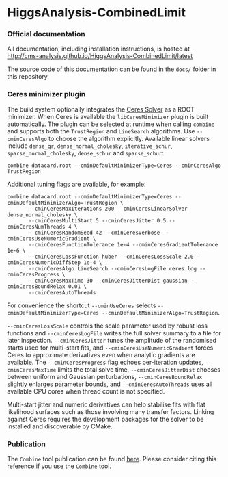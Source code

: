 HiggsAnalysis-CombinedLimit
===========================

### Official documentation

All documentation, including installation instructions, is hosted at
http://cms-analysis.github.io/HiggsAnalysis-CombinedLimit/latest

The source code of this documentation can be found in the `docs/` folder in this repository.

### Ceres minimizer plugin

The build system optionally integrates the [Ceres Solver](http://ceres-solver.org) as a ROOT minimizer. When Ceres is available the
`libCeresMinimizer` plugin is built automatically. The plugin can be selected at runtime when calling `combine` and supports both
the `TrustRegion` and `LineSearch` algorithms. Use `--cminCeresAlgo` to choose the algorithm explicitly. Available linear solvers include `dense_qr`, `dense_normal_cholesky`, `iterative_schur`, `sparse_normal_cholesky`, `dense_schur` and `sparse_schur`:

```
combine datacard.root --cminDefaultMinimizerType=Ceres --cminCeresAlgo TrustRegion
```

Additional tuning flags are available, for example:

```
combine datacard.root --cminDefaultMinimizerType=Ceres --cminDefaultMinimizerAlgo=TrustRegion \
       --cminCeresMaxIterations 200 --cminCeresLinearSolver dense_normal_cholesky \
       --cminCeresMultiStart 5 --cminCeresJitter 0.5 --cminCeresNumThreads 4 \
       --cminCeresRandomSeed 42 --cminCeresVerbose --cminCeresUseNumericGradient \
       --cminCeresFunctionTolerance 1e-4 --cminCeresGradientTolerance 1e-6 \
       --cminCeresLossFunction huber --cminCeresLossScale 2.0 --cminCeresNumericDiffStep 1e-4 \
       --cminCeresAlgo LineSearch --cminCeresLogFile ceres.log --cminCeresProgress \
       --cminCeresMaxTime 30 --cminCeresJitterDist gaussian --cminCeresBoundRelax 0.01 \
       --cminCeresAutoThreads
```

For convenience the shortcut `--cminUseCeres` selects `--cminDefaultMinimizerType=Ceres --cminDefaultMinimizerAlgo=TrustRegion`.

`--cminCeresLossScale` controls the scale parameter used by robust loss functions and `--cminCeresLogFile` writes the full solver
summary to a file for later inspection. `--cminCeresJitter` tunes the amplitude of the randomised starts used for multi-start fits,
and `--cminCeresUseNumericGradient` forces Ceres to approximate derivatives even when analytic gradients are available. The
`--cminCeresProgress` flag echoes per-iteration updates, `--cminCeresMaxTime` limits the total solve time, `--cminCeresJitterDist`
chooses between uniform and Gaussian perturbations, `--cminCeresBoundRelax` slightly enlarges parameter bounds, and
`--cminCeresAutoThreads` uses all available CPU cores when thread count is not specified.

Multi-start jitter and numeric derivatives can help stabilise fits with flat likelihood surfaces such as those involving many transfer factors.
Linking against Ceres requires the development packages for the solver to be installed and discoverable by CMake.

### Publication 

The `Combine` tool publication can be found [here](https://arxiv.org/abs/2404.06614). Please consider citing this reference if you use the `Combine` tool. 
